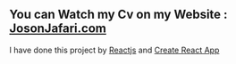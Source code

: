 ##  You can Watch my Cv on my Website : [JosonJafari.com ](http://jasonjafari.com)

I have done this project by [Reactjs](https://reactjs.org/) and  [Create React App](https://create-react-app.dev/) 